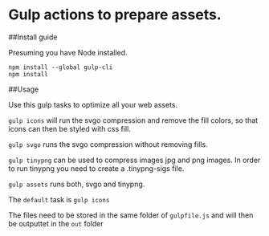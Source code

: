 # Gulp actions to prepare assets.

##Install guide

Presuming you have Node installed.

```
npm install --global gulp-cli
npm install
```

##Usage

Use this gulp tasks to optimize all your web assets.

`gulp icons` will run the svgo compression and remove the fill colors, so that icons can then be styled with css fill.

`gulp svgo` runs the svgo compression without removing fills.

`gulp tinypng` can be used to compress images jpg and png images.
In order to run tinypng you need to create a .tinypng-sigs file.

`gulp assets` runs both, svgo and tinypng.


The `default` task is `gulp icons`

The files need to be stored in the same folder of  `gulpfile.js` and will then be outputtet in the `out` folder 
